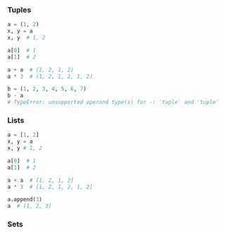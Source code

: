 ### Tuples
```python
a = (1, 2)
x, y = a
x, y  # 1, 2

a[0]  # 1
a[1]  # 2

a + a  # (1, 2, 1, 2)
a * 3  # (1, 2, 1, 2, 1, 2)

b = (1, 2, 3, 4, 5, 6, 7)
b - a
# TypeError: unsupported operand type(s) for -: 'tuple' and 'tuple'
```
### Lists
```python
a = [1, 2]
x, y = a
x, y # 1, 2

a[0]  # 1
a[1]  # 2

a + a  # [1, 2, 1, 2]
a * 3  # [1, 2, 1, 2, 1, 2]

a.append(3)
a  # [1, 2, 3]
```
### Sets
```python

```
